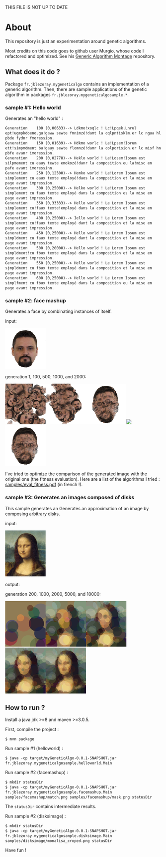THIS FILE IS NOT UP TO DATE

# About 

This repository is just an experimentation around genetic algorithms. 

Most credits on this code goes to github user Murgio, whose code I refactored and optimized.
See his [Generic Algorithm Montage](https://github.com/Murgio/Genetic-Algorithm-Montage) repository. 

## What does it do ? 

Package `fr.jblezoray.mygeneticalgo` contains an implementation of a generic algorithm.  Then, there are sample applications of the genetic algorithm in packages `fr.jblezoray.mygeneticalgosample.*`.


### sample #1: Hello world 

Generates an "hello world" :
```Generation     50 (0,00170)--> Ldkpd!xeqlg . Lc!Lpqak.Lnrol boy!ndmpgdpeno.gu.gpwq scqzb.issimzw!bjjt ok iqlsqtfsklr.iv!wc.kgua hf pflf.fylqz.fgljbzjiqs.
Generation    100 (0,00633)--> Ldkmo!xoqlc ! Lc!Lpqek.Lnrul ept!ugmpkdoeno.gu!gaww sewte fmnimzé!damt la cqlpntisklm.er lc ngua hl pbde fydnr fmoressipn.
Generation    150 (0,01639)--> Hdkmo worlc ! Le!Lpsem!Iorum ett!simpmdment bu!gauy sewte flomnzé!damr la colporision.er lc misf hn pbfe avanr imoressipn.
Generation    200 (0,02778)--> Heklo world ! Le!Losem!Ipsum est silpmement cu eauy tewte emokozé!danr la composition.eu la!misc en pafe avant imoressinn.
Generation    250 (0,12500)--> Hemko world ! Le!Lorem Ipsum est simplement cu eaux texte employé!daos la comppsition et la mise en page avant impression.
Generation    300 (0,25000)--> Helko world ! Le!Lorem Ipsum est simplement cu faux texte employé dans la composition es la mise en page avant impression.
Generation    350 (0,33333)--> Hello world ! Le Lorem Ipsum est simplement cu!faux texte!employé dans la composition et la mise en page avant impression.
Generation    400 (0,25000)--> Iello world ! Le Lorem Ipsum est simplement cu!faux texte employé dant la composition et la mise en page avant impression.
Generation    450 (0,25000)--> Hello world ! Le Lnrem Ipsum est simpldment cu faux texte employé dant la composition et la mise en page avant impression.
Generation    500 (0,20000)--> Hello world ! Le Lorem Ipsum est simpldmeot!cu fbux texte employé dans la composition et la mise en page avant impression.
Generation    550 (0,25000)--> Hello world ! Le Lorem Ipsum est sjmpldment cu fbux texte employé dans la composition et la mise en page avant impression.
Generation    600 (0,25000)--> Hello world ! Le Lorem Ipsum est simplfment cu fbux texte employé dans la composition eu la mise en page avant impression.
```


### sample #2: face mashup

Generates a face by combinating instances of itself.

input:

<img src="https://raw.githubusercontent.com/jblezoray/GeneticAlgo/master/samples/facemashup/match.png" width="130">

generation 1, 100, 500, 1000, and 2000: 

<img src="https://raw.githubusercontent.com/jblezoray/GeneticAlgo/master/samples/facemashup/generation_0000001.png" width="130"><img src="https://raw.githubusercontent.com/jblezoray/GeneticAlgo/master/samples/facemashup/generation_0000100.png" width="130"><img src="https://raw.githubusercontent.com/jblezoray/GeneticAlgo/master/samples/facemashup/generation_0000500.png" width="130"><img src="https://raw.githubusercontent.com/jblezoray/GeneticAlgo/master/samplesfacemashup//generation_0001000.png" width="130"><img src="https://raw.githubusercontent.com/jblezoray/GeneticAlgo/master/samples/facemashup/generation_0002000.png" width="130">

I've tried to optimize the comparison of the generated image with the original one (the fitness evaluation).  Here are a list of the algorithms I tried : <a href="https://raw.githubusercontent.com/jblezoray/GeneticAlgo/master/samples/eval_fitness.pdf">samples/eval_fitness.pdf</a> (in french !).

### sample #3: Generates an images composed of disks

This sample generates an Generates an approximation of an image by composing arbitrary disks. 

input: 
  
<img src="https://raw.githubusercontent.com/jblezoray/GeneticAlgo/master/samples/disksimage/monalisa_croped.png" width="130">

output: 

generation 200, 1000, 2000, 5000, and 10000: 

<img src="https://raw.githubusercontent.com/jblezoray/GeneticAlgo/master/samples/disksimage/gen-0000200-0%2C442849.png" width="130"><img src="https://raw.githubusercontent.com/jblezoray/GeneticAlgo/master/samples/disksimage/gen-0001000-0%2C720204.png" width="130"><img src="https://raw.githubusercontent.com/jblezoray/GeneticAlgo/master/samples/disksimage/gen-0002000-0%2C858271.png" width="130"><img src="https://raw.githubusercontent.com/jblezoray/GeneticAlgo/master/samples/disksimage/gen-0005000-1%2C045960.png" width="130"><img src="https://raw.githubusercontent.com/jblezoray/GeneticAlgo/master/samples/disksimage/gen-0010000-1%2C192829.png" width="130">


## How to run ?  

Install a java jdk >=8 and maven >=3.0.5.

First, compile the project : 
```
$ mvn package
```

Run sample #1 (helloworld) : 
```
$ java -cp target/myGeneticAlgo-0.0.1-SNAPSHOT.jar fr.jblezoray.mygeneticalgosample.helloworld.Main
``` 

Run sample #2 (facemashup) : 
```
$ mkdir statusDir
$ java -cp target/myGeneticAlgo-0.0.1-SNAPSHOT.jar fr.jblezoray.mygeneticalgosample.facemashup.Main samples/facemashup/match.png samples/facemashup/mask.png statusDir
```
The `statusDir` contains intermediate results. 

Run sample #2 (disksimage) :
```
$ mkdir statusDir
$ java -cp target/myGeneticAlgo-0.0.1-SNAPSHOT.jar fr.jblezoray.mygeneticalgosample.disksimage.Main samples/disksimage/monalisa_croped.png statusDir
```


Have fun !